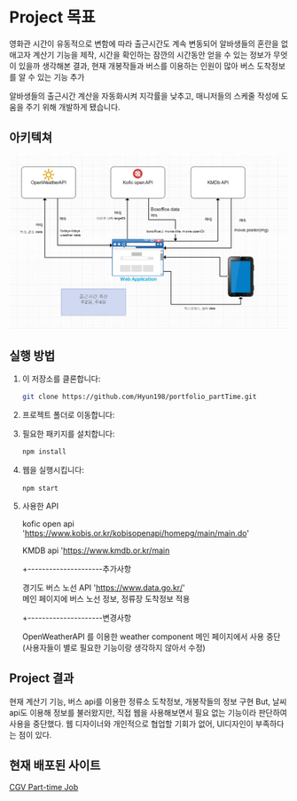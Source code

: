 # Project 목표

영화관 시간이 유동적으로 변함에 따라 출근시간도 계속 변동되어 알바생들의 혼란을 없애고자 계산기 기능을 제작,
시간을 확인하는 잠깐의 시간동안 얻을 수 있는 정보가 무엇이 있을까 생각해본 결과,
현재 개봉작들과 버스를 이용하는 인원이 많아 버스 도착정보를 알 수 있는 기능 추가

알바생들의 출근시간 계산을 자동화시켜 지각률을 낮추고, 매니저들의
스케줄 작성에 도움을 주기 위해 개발하게 됐습니다.

## 아키텍쳐

![아키텍쳐 이미지](./relative/system.png)

## 실행 방법

1. 이 저장소를 클론합니다:

   ```bash
   git clone https://github.com/Hyun198/portfolio_partTime.git
   ```

2. 프로젝트 폴더로 이동합니다:

3. 필요한 패키지를 설치합니다:

   ```bash
   npm install
   ```

4. 웹을 실행시킵니다:

   `npm start`

5. 사용한 API

   kofic open api 'https://www.kobis.or.kr/kobisopenapi/homepg/main/main.do'

   KMDB api 'https://www.kmdb.or.kr/main

   +---------------------추가사항

   경기도 버스 노선 API 'https://www.data.go.kr/'  
   메인 페이지에 버스 노선 정보, 정류장 도착정보 적용

   +---------------------변경사항

   OpenWeatherAPI 를 이용한 weather component 메인 페이지에서 사용 중단 (사용자들이 별로 필요한 기능이랑 생각하지 않아서 수정)

## Project 결과

현재 계산기 기능, 버스 api를 이용한 정류소 도착정보, 개봉작들의 정보 구현
But, 날씨 api도 이용해 정보를 불러왔지만, 직접 웹을 사용해보면서 필요 없는 기능이라 판단하여 사용을 중단했다.
웹 디자이너와 개인적으로 협업할 기회가 없어, UI디자인이 부족하다는 점이 있다.

## 현재 배포된 사이트

[CGV Part-time Job](https://cgvparttime.netlify.app/)
